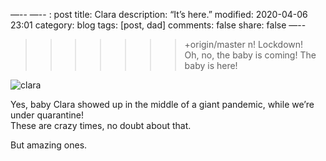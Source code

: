 —--
—--
: post
title: Clara
description: “It’s here.”
modified: 2020-04-06 23:01
category: blog
tags: [post, dad]
comments: false
share: false
—--
>>>>>>>+origin/master
n! Lockdown!  
Oh, no, the baby is coming! The baby is here! 

![clara](https://raw.githubusercontent.com/maique/xanatoNet/master/docs/images/clara.png)

Yes, baby Clara showed up in the middle of a giant pandemic, while we’re under quarantine!  
These are crazy times, no doubt about that.  

But amazing ones.
